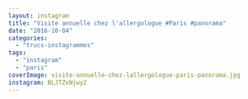 ```yaml
---
layout: instagram
title: "Visite annuelle chez l'allergologue #Paris #panorama"
date: "2016-10-04"
categories: 
  - "trucs-instagrammes"
tags: 
  - "instagram"
  - "paris"
coverImage: visite-annuelle-chez-lallergologue-paris-panorama.jpg
instagram: BLJTZxNjwy2
---
```

